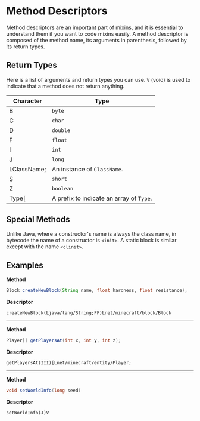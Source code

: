 # Method Descriptors
Method descriptors are an important part of mixins, and it is essential to understand them if you want to code mixins easily. A method descriptor is composed of the method name, its arguments in parenthesis, followed by its return types.

## Return Types
Here is a list of arguments and return types you can use. `V` (void) is used to indicate that a method does not return anything. 

| Character | Type |
| --- | --- |
| B | `byte` |
| C | `char` |
| D | `double` |
| F | `float` |
| I | `int` |
| J | `long` |
| LClassName; | An instance of `ClassName`. |
| S | `short` |
| Z | `boolean` |
| Type[ | A prefix to indicate an array of `Type`. | 

## Special Methods
Unlike Java, where a constructor's name is always the class name, in bytecode the name of a constructor is `<init>`.
A static block is similar except with the name `<clinit>`.

## Examples
**Method**
```java
Block createNewBlock(String name, float hardness, float resistance);
```

**Descriptor**
```
createNewBlock(Ljava/lang/String;FF)Lnet/minecraft/block/Block
```

---

**Method**
```java
Player[] getPlayersAt(int x, int y, int z);
```

**Descriptor**
```
getPlayersAt(III)[Lnet/minecraft/entity/Player;
```

---

**Method**
```java
void setWorldInfo(long seed)
```

**Descriptor**
```
setWorldInfo(J)V
```